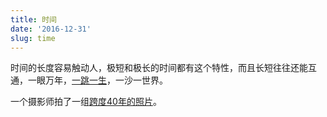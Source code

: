 ```yaml
---
title: 时间
date: '2016-12-31'
slug: time
---
```


时间的长度容易触动人，极短和极长的时间都有这个特性，而且长短往往还能互通，一眼万年，[一跳一生](http://www.shuku.net/novels/prose/fengzi/fengzi21.html)，一沙一世界。

一个摄影师拍了一组[跨度40年的照片](http://designyoutrust.com/2016/11/photographer-tracks-down-people-he-snapped-in-his-hometown-almost-40-years-ago-to-recreate-the-remarkable-images/)。
